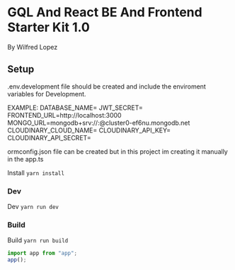 # GQL And React BE And Frontend Starter Kit 1.0

By Wilfred Lopez

## Setup

.env.development file should be created and include the enviroment variables for Development.

EXAMPLE:
DATABASE_NAME=<YOUR DATABASE NAME IN MONGO DB>
JWT_SECRET=<YOUR JWT SECRET>
FRONTEND_URL=http://localhost:3000
MONGO_URL=mongodb+srv://<YOUR USERNAME>:<YOUR PASSWORD>@cluster0-ef6nu.mongodb.net
CLOUDINARY_CLOUD_NAME=<YOUR CLOUD NAME>
CLOUDINARY_API_KEY=<YOUR CLOUDINARY API KEY>
CLOUDINARY_API_SECRET=<YOUR CLOUDINARY API SECRET>

ormconfig.json file can be created but in this project im creating it manually in the app.ts

Install `yarn install`

### Dev

Dev `yarn run dev`

### Build

Build `yarn run build`

```javascript
import app from "app";
app();
```
